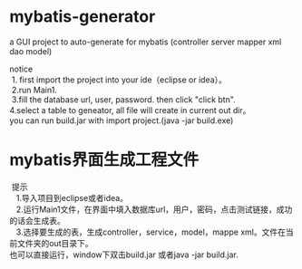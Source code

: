 # mybatis-generator<br>
a GUI project to auto-generate for mybatis (controller server mapper xml dao model)<br>

notice<br>
  1. first import the project into your ide（eclipse or idea）。<br>
  2.run Main1.<br>
  3.fill the database url, user, password. then click "click btn".<br>
  4.select a table to geneator, all file will create in current out dir。<br>
  you can run build.jar with import project.(java -jar build.exe)
  
# mybatis界面生成工程文件<br>
  提示<br>
    1.导入项目到eclipse或者idea。<br>
    2.运行Main1文件，在界面中填入数据库url，用户，密码，点击测试链接，成功的话会生成表。<br>
    3.选择要生成的表，生成controller，service，model，mappe xml。文件在当前文件夹的out目录下。<br>
 也可以直接运行，window下双击build.jar 或者java -jar build.jar.